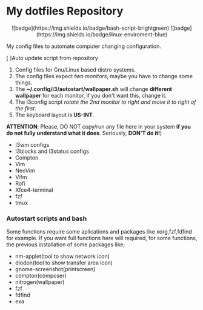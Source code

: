 # My dotfiles Repository 

<center>
![badge](https://img.shields.io/badge/bash-script-brightgreen)
![badge](https://img.shields.io/badge/linux-enviroment-blue)

</center>


My config files to automate computer changing configuration.

[ ]Auto update script from repository


1. Config files for Gnu/Linux based distro systems.
2. The config files expect *two monitors*, maybe you have to change some things.
3. The **~/.config/i3/autostart/wallpaper.sh** will change **different wallpaper** for
   each monitor, if you don't want this, change it.
4. The i3config script _rotate the 2nd monitor to right and move it to right of the
   first_.
5. The keyboard layout is **US-INT**.

**ATTENTION**: Please, DO NOT copy/run any file here in your system **if you do not fully understand what it does**. Seriously, **DON'T do it!**)

- I3wm configs
- I3blocks and I3status configs
- Compton
- Vim
- NeoVim
- Vifm
- Rofi
- Xfce4-terminal
- fzf
- tmux 

### Autostart scripts and bash 

Some functions require some aplications and packages like xorg,fzf,fdfind for example.
If you want full functions here will required, for some functions, the previous installation of some packages like;

- nm-applet(tool to show network icon)
- diodon(tool to show transfer area icon)
- gnome-screenshot(printscreen)
- compton(composer)
- nitrogen(wallpaper)
- fzf
- fdfind
- exa
